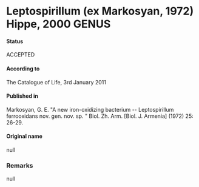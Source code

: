 # Leptospirillum (ex Markosyan, 1972) Hippe, 2000 GENUS

#### Status
ACCEPTED

#### According to
The Catalogue of Life, 3rd January 2011

#### Published in
Markosyan, G. E. "A new iron-oxidizing bacterium -- Leptospirillum ferrooxidans nov. gen. nov. sp. " Biol. Zh. Arm. [Biol. J. Armenia] (1972) 25: 26-29.

#### Original name
null

### Remarks
null
